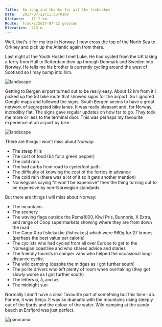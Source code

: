 ```yaml
---
Title:	So long and thanks for all the fishcakes
Date:	2017-07-22T11:30+0100 
Distance:	17.2 km
Route:	tracks/2017-07-22.geojson
Elevation:	213 m
---
```


Well, that's it for my trip in Norway. I now cross the top of the North Sea to Orkney and pick up the Atlantic again from there.

Last night at the Youth Hostel I met Luke. He had cycled from the UK taking a ferry from Hull to Rotterdam then up through Denmark and Sweden into Norway. He tells me his brother is currently cycling around the west of Scotland so I may bump into him.

![landscape](https://pbs.twimg.com/media/DFVCrblWAAAFC_4?format=jpg "Luke")

Getting to Bergen airport turned out to be really easy. About 12 km from it I picked up the 50 bike route that showed signs for the airport. So I ignored Google maps and followed the signs. South Bergen seems to have a great network of segregated bike lanes. It was really pleasant and, for Norway, incredibly flat. The signs gave regular updates on how far to go. They took me more or less to the terminal door. This was perhaps my favourite experience at an airport by bike.

![landscape](https://pbs.twimg.com/media/DFVHZSSXUAEM1_n?format=jpg "Segregated bike lane to the airport")

There are things I won't miss about Norway:

* The steep hills
* The cost of food (&pound;4 for a green pepper)
* The cold rain
* The bad curbs from road to cycle/foot path
* The difficulty of knowing the cost of the ferries in advance
* The cold rain (there was a lot of it so it gets another mention)
* Norwegians saying "it won't be expensive" then the thing turning out to be expensive by non-Norwegian standards

But there are things I will miss about Norway:

* The mountains
* The scenery
* The waving flags outside the Rema1000, Kiwi Pris, Bunnpris, X Extra, and range of Coop supermarkets showing where they are from down the road
* The Coop Xtra fiskekakke (fishcakes) which were 960g for 27 krones (perhaps the best value per calorie) 
* The cyclists who had cycled from all over Europe to get to the Norwegian coastline and who shared advice and stories
* The friendly tourists in camper vans who helped the occasional long-distance cyclist 
* The wild camping (despite the midges as I got further south)
* The polite drivers who left plenty of room when overtaking (they got slowly worse as I got further south)
* The letters &oslash;, &aring;, and &aelig;.
* The midnight sun

Normally I don't have a clear favourite part of something but this time I do. For me, it was Senja. It was so dramatic with the mountains rising steeply out of the fjords and the colour of the water. Wild camping at the sandy beach at Ersfjord was just perfect.

![panorama](https://pbs.twimg.com/media/DFVG5v2XsAABHLa?format=jpg "Goodbye Bergen")
